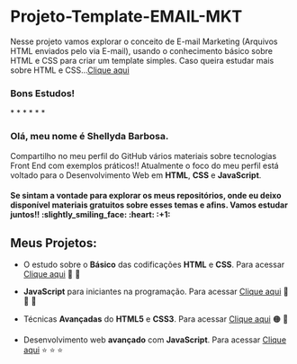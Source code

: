# Projeto-Template-EMAIL-MKT
Nesse projeto vamos explorar o conceito de E-mail Marketing (Arquivos HTML enviados pelo via E-mail), usando o conhecimento básico sobre HTML e CSS para criar um template simples. Caso queira estudar mais sobre HTML e CSS...<a href="https://github.com/Shellyda/Basico-HTML-CSS">Clique aqui</a> 
<h3>Bons Estudos!</h3>
*
*
*
*
*
*
<h3>Olá, meu nome é Shellyda Barbosa.</h3> 
Compartilho no meu perfil do GitHub vários materiais sobre tecnologias Front End com exemplos práticos!!
Atualmente o foco do meu perfil está voltado para o Desenvolvimento Web em <b>HTML</b>, <b>CSS</b> e <b>JavaScript</b>.  
<h4>Se sintam a vontade para explorar os meus repositórios, onde eu deixo disponível materiais gratuitos sobre esses temas e afins. Vamos estudar juntos!! :slightly_smiling_face: :heart: :+1: </h4>

<h2>Meus Projetos:</h2>

- O estudo sobre o <b>Básico</b> das codificações <b>HTML</b> e <b>CSS</b>. Para acessar [Clique aqui](https://github.com/Shellyda/Basico-HTML-CSS)  :orange_heart:  :blue_heart: 

- <b>JavaScript</b> para iniciantes na programação. Para acessar [Clique aqui](https://github.com/Shellyda/Basico-JavaScript) :yellow_heart: :yellow_heart:  :yellow_heart: 

- Técnicas <b>Avançadas</b> do <b>HTML5</b> e <b>CSS3</b>. Para acessar [Clique aqui](https://github.com/Shellyda/Avancado-HTML-CSS) :orange_circle: :large_blue_circle: 

- Desenvolvimento web <b>avançado</b> com <b>JavaScript</b>. Para acessar [Clique aqui](https://github.com/Shellyda/Avancado-JavaScript) :star: :star: :star:
